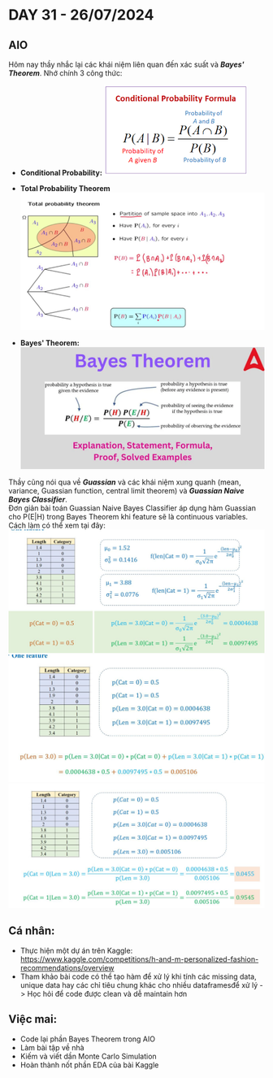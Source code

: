 # DAY 31 - 26/07/2024
## AIO

Hôm nay thầy nhắc lại các khái niệm liên quan đến xác suất và ***Bayes' Theorem***. Nhớ chính 3 công thức:
- **Conditional Probability:**
![alt text](image.png)

- **Total Probability Theorem**
![alt text](image-1.png)

- **Bayes' Theorem:**
![alt text](image-2.png)

Thầy cũng nói qua về ***Guassian*** và các khái niệm xung quanh (mean, variance, Guassian function, central limit theorem) và ***Guassian Naive Bayes Classifier***.\
Đơn giản bài toán Guassian Naive Bayes Classifier áp dụng hàm Guassian cho P(E|H) trong Bayes Theorem khi feature sẽ là continuous variables. Cách làm có thể xem tại đây:\
![alt text](image-3.png)\
![alt text](image-4.png)\
![alt text](image-5.png)

## Cá nhân:
- Thực hiện một dự án trên Kaggle: https://www.kaggle.com/competitions/h-and-m-personalized-fashion-recommendations/overview
- Tham khảo bài code có thể tạo hàm để xử lý khi tính các missing data, unique data hay các chỉ tiêu chung khác cho nhiều dataframesđể xử lý  -> Học hỏi để code được clean và dễ maintain hơn

## Việc mai:
- Code lại phần Bayes Theorem trong AIO
- Làm bài tập về nhà
- Kiếm và viết dần Monte Carlo Simulation
- Hoàn thành nốt phần EDA của bài Kaggle